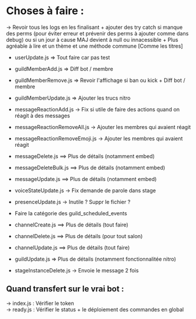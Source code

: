 # Choses à faire :

-> Revoir tous les logs en les finalisant + ajouter des try catch si manque des perms (pour éviter erreur et prévenir des perms à ajouter comme dans debug) ou si un jour à cause MAJ devient à null ou innacessible + Plus agréable à lire et un thème et une méthode commune [Comme les titres]

- userUpdate.js                 => Tout faire car pas test
- guildMemberAdd.js             => Diff bot / membre
- guildMemberRemove.js          => Revoir l'affichage si ban ou kick + Diff bot / membre
- guildMemberUpdate.js          => Ajouter les trucs nitro
- messageReactionAdd.js         -> Fix si utile de faire des actions quand on réagit à des messages
- messageReactionRemoveAll.js   -> Ajouter les membres qui avaient réagit
- messageReactionRemoveEmoji.js -> Ajouter les membres qui avaient réagit
- messageDelete.js              ==> Plus de détails (notamment embed)
- messageDeleteBulk.js          ==> Plus de détails (notamment embed)
- messageUpdate.js              ==> Plus de détails (notamment embed)
- voiceStateUpdate.js           -> Fix demande de parole dans stage
- presenceUpdate.js             -> Inutile ? Suppr le fichier ?

- Faire la catégorie des guild_scheduled_events

- channelCreate.js              ==> Plus de détails (tout faire)
- channelDelete.js              ==> Plus de détails (pour tout salon)
- channelUpdate.js              ==> Plus de détails (tout faire)
- guildUpdate.js                => Plus de détails (notamment fonctionnalitée nitro)
- stageInstanceDelete.js        -> Envoie le message 2 fois


## Quand transfert sur le vrai bot :

-> index.js : Vérifier le token  
-> ready.js : Vérifier le status + le déploiement des commandes en global